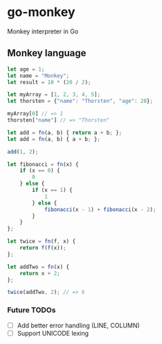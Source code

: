 # go-monkey
Monkey interpreter in Go


## Monkey language


```js
let age = 1;
let name = "Monkey";
let result = 10 * (20 / 2);

let myArray = [1, 2, 3, 4, 5];
let thorsten = {"name": "Thorsten", "age": 28};

myArray[0] // => 1
thorsten["name"] // => "Thorsten"

let add = fn(a, b) { return a + b; };
let add = fn(a, b) { a + b; };

add(1, 2);

let fibonacci = fn(x) {
    if (x == 0) {
        0
    } else {
        if (x == 1) {
            1
        } else {
            fibonacci(x - 1) + fibonacci(x - 2);
        }
    }
};

let twice = fn(f, x) {
    return f(f(x));
};

let addTwo = fn(x) {
    return x + 2;
};

twice(addTwo, 2); // => 6
```


### Future TODOs

- [ ] Add better error handling (LINE, COLUMN)
- [ ] Support UNICODE lexing